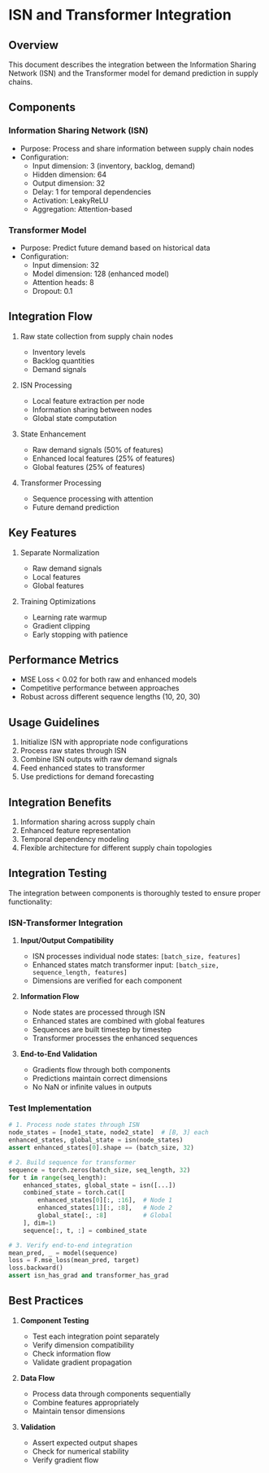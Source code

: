 # ISN and Transformer Integration

## Overview
This document describes the integration between the Information Sharing Network (ISN) and the Transformer model for demand prediction in supply chains.

## Components

### Information Sharing Network (ISN)
- Purpose: Process and share information between supply chain nodes
- Configuration:
  - Input dimension: 3 (inventory, backlog, demand)
  - Hidden dimension: 64
  - Output dimension: 32
  - Delay: 1 for temporal dependencies
  - Activation: LeakyReLU
  - Aggregation: Attention-based

### Transformer Model
- Purpose: Predict future demand based on historical data
- Configuration:
  - Input dimension: 32
  - Model dimension: 128 (enhanced model)
  - Attention heads: 8
  - Dropout: 0.1

## Integration Flow
1. Raw state collection from supply chain nodes
   - Inventory levels
   - Backlog quantities
   - Demand signals

2. ISN Processing
   - Local feature extraction per node
   - Information sharing between nodes
   - Global state computation

3. State Enhancement
   - Raw demand signals (50% of features)
   - Enhanced local features (25% of features)
   - Global features (25% of features)

4. Transformer Processing
   - Sequence processing with attention
   - Future demand prediction

## Key Features
1. Separate Normalization
   - Raw demand signals
   - Local features
   - Global features

2. Training Optimizations
   - Learning rate warmup
   - Gradient clipping
   - Early stopping with patience

## Performance Metrics
- MSE Loss < 0.02 for both raw and enhanced models
- Competitive performance between approaches
- Robust across different sequence lengths (10, 20, 30)

## Usage Guidelines
1. Initialize ISN with appropriate node configurations
2. Process raw states through ISN
3. Combine ISN outputs with raw demand signals
4. Feed enhanced states to transformer
5. Use predictions for demand forecasting

## Integration Benefits
1. Information sharing across supply chain
2. Enhanced feature representation
3. Temporal dependency modeling
4. Flexible architecture for different supply chain topologies

## Integration Testing
The integration between components is thoroughly tested to ensure proper functionality:

### ISN-Transformer Integration
1. **Input/Output Compatibility**
   - ISN processes individual node states: `[batch_size, features]`
   - Enhanced states match transformer input: `[batch_size, sequence_length, features]`
   - Dimensions are verified for each component

2. **Information Flow**
   - Node states are processed through ISN
   - Enhanced states are combined with global features
   - Sequences are built timestep by timestep
   - Transformer processes the enhanced sequences

3. **End-to-End Validation**
   - Gradients flow through both components
   - Predictions maintain correct dimensions
   - No NaN or infinite values in outputs

### Test Implementation
```python
# 1. Process node states through ISN
node_states = [node1_state, node2_state]  # [B, 3] each
enhanced_states, global_state = isn(node_states)
assert enhanced_states[0].shape == (batch_size, 32)

# 2. Build sequence for transformer
sequence = torch.zeros(batch_size, seq_length, 32)
for t in range(seq_length):
    enhanced_states, global_state = isn([...])
    combined_state = torch.cat([
        enhanced_states[0][:, :16],  # Node 1
        enhanced_states[1][:, :8],   # Node 2
        global_state[:, :8]          # Global
    ], dim=1)
    sequence[:, t, :] = combined_state

# 3. Verify end-to-end integration
mean_pred, _ = model(sequence)
loss = F.mse_loss(mean_pred, target)
loss.backward()
assert isn_has_grad and transformer_has_grad
```

## Best Practices
1. **Component Testing**
   - Test each integration point separately
   - Verify dimension compatibility
   - Check information flow
   - Validate gradient propagation

2. **Data Flow**
   - Process data through components sequentially
   - Combine features appropriately
   - Maintain tensor dimensions

3. **Validation**
   - Assert expected output shapes
   - Check for numerical stability
   - Verify gradient flow

